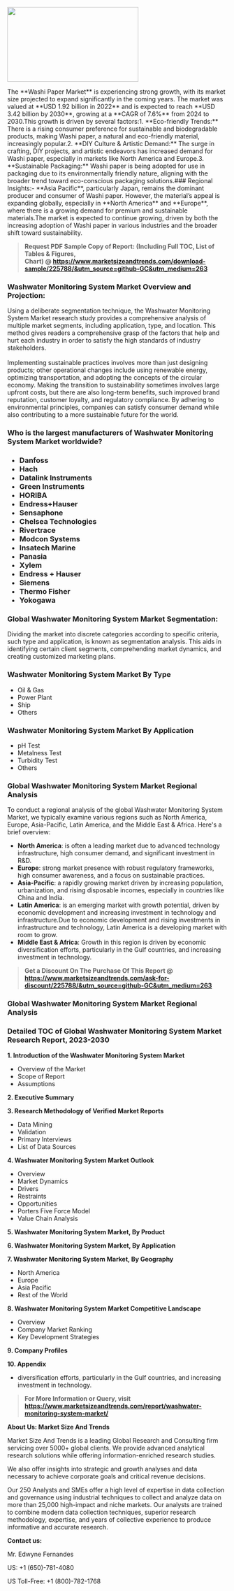 <p><img class="alignnone size-medium wp-image-20088" src="https://ffe5etoiles.com/wp-content/uploads/2024/12/MST1-300x171.png" alt="" width="300" height="171" /></p>The **Washi Paper Market** is experiencing strong growth, with its market size projected to expand significantly in the coming years. The market was valued at **USD 1.92 billion in 2022** and is expected to reach **USD 3.42 billion by 2030**, growing at a **CAGR of 7.6%** from 2024 to 2030.This growth is driven by several factors:1. **Eco-friendly Trends:** There is a rising consumer preference for sustainable and biodegradable products, making Washi paper, a natural and eco-friendly material, increasingly popular.2. **DIY Culture & Artistic Demand:** The surge in crafting, DIY projects, and artistic endeavors has increased demand for Washi paper, especially in markets like North America and Europe.3. **Sustainable Packaging:** Washi paper is being adopted for use in packaging due to its environmentally friendly nature, aligning with the broader trend toward eco-conscious packaging solutions.### Regional Insights:- **Asia Pacific**, particularly Japan, remains the dominant producer and consumer of Washi paper. However, the material’s appeal is expanding globally, especially in **North America** and **Europe**, where there is a growing demand for premium and sustainable materials.The market is expected to continue growing, driven by both the increasing adoption of Washi paper in various industries and the broader shift toward sustainability.</p><blockquote id="" class=""><strong>Request PDF Sample Copy of Report: (Including Full TOC, List of Tables &amp; Figures, Chart)&nbsp;@&nbsp;<strong><a href="https://www.marketsizeandtrends.com/download-sample/225788/&utm_source=github-GC&utm_medium=263" target="_blank">https://www.marketsizeandtrends.com/download-sample/225788/&utm_source=github-GC&utm_medium=263</a></strong></strong></blockquote><h3 id="" class="">Washwater Monitoring System Market&nbsp;Overview and Projection:</h3><p id="" class="">Using a deliberate segmentation technique, the Washwater Monitoring System Market research study provides a comprehensive analysis of multiple market segments, including application, type, and location. This method gives readers a comprehensive grasp of the factors that help and hurt each industry in order to satisfy the high standards of industry stakeholders. <br /> <br />Implementing sustainable practices involves more than just designing products; other operational changes include using renewable energy, optimizing transportation, and adopting the concepts of the circular economy. Making the transition to sustainability sometimes involves large upfront costs, but there are also long-term benefits, such improved brand reputation, customer loyalty, and regulatory compliance. By adhering to environmental principles, companies can satisfy consumer demand while also contributing to a more sustainable future for the world.</p><h3 id="" class="">Who is the largest manufacturers of&nbsp;Washwater Monitoring System Market worldwide?</h3><h3 class=""><p><ul><li>Danfoss </li><li> Hach </li><li> Datalink Instruments </li><li> Green Instruments </li><li> HORIBA </li><li> Endress+Hauser </li><li> Sensaphone </li><li> Chelsea Technologies </li><li> Rivertrace </li><li> Modcon Systems </li><li> Insatech Marine </li><li> Panasia </li><li> Xylem </li><li> Endress + Hauser </li><li> Siemens </li><li> Thermo Fisher </li><li> Yokogawa</li></ul></p></h3><h3 id="" class="">Global&nbsp;Washwater Monitoring System Market Segmentation:</h3><p id="" class="">Dividing the market into discrete categories according to specific criteria, such type and application, is known as segmentation analysis. This aids in identifying certain client segments, comprehending market dynamics, and creating customized marketing plans.</p><h3 id="" class="">Washwater Monitoring System Market&nbsp;By Type</h3><p><p><ul><li>Oil & Gas</li><li> Power Plant</li><li> Ship</li><li> Others</p></li></ul></p></p><h3 id="" class="">Washwater Monitoring System Market&nbsp;By Application</h3><p class=""><p><ul><li>pH Test</li><li> Metalness Test</li><li> Turbidity Test</li><li> Others</li></ul></p></p><h3 id="" class="">Global Washwater Monitoring System Market Regional Analysis</h3><p id="" class="">To conduct a regional analysis of the global Washwater Monitoring System Market, we typically examine various regions such as North America, Europe, Asia-Pacific, Latin America, and the Middle East &amp; Africa. Here's a brief overview:</p><ul><li><strong>North America</strong>: is often a leading market due to advanced technology infrastructure, high consumer demand, and significant investment in R&amp;D.</li><li><strong>Europe</strong>: strong market presence with robust regulatory frameworks, high consumer awareness, and a focus on sustainable practices.</li><li><strong>Asia-Pacific</strong>: a rapidly growing market driven by increasing population, urbanization, and rising disposable incomes, especially in countries like China and India.</li><li><strong>Latin America</strong>: is an emerging market with growth potential, driven by economic development and increasing investment in technology and infrastructure.Due to economic development and rising investments in infrastructure and technology, Latin America is a developing market with room to grow.</li><li><strong>Middle East &amp; Africa</strong>: Growth in this region is driven by economic diversification efforts, particularly in the Gulf countries, and increasing investment in technology.</li></ul><blockquote id="" class=""><strong>Get a Discount On The Purchase Of This Report @ <strong><a href="https://www.marketsizeandtrends.com/ask-for-discount/225788/&utm_source=github-GC&utm_medium=263" target="_blank">https://www.marketsizeandtrends.com/ask-for-discount/225788/&utm_source=github-GC&utm_medium=263</a></strong></strong></blockquote><h3 id="" class="">Global Washwater Monitoring System Market Regional Analysis</h3><h3 id="" class="">Detailed TOC of Global Washwater Monitoring System Market Research Report, 2023-2030</h3><p id="" class=""><strong>1. Introduction of the Washwater Monitoring System Market</strong></p><ul><li>Overview of the Market</li><li>Scope of Report</li><li>Assumptions</li></ul><p id="" class=""><strong>2. Executive Summary</strong></p><p id="" class=""><strong>3. Research Methodology of Verified Market Reports</strong></p><ul><li>Data Mining</li><li>Validation</li><li>Primary Interviews</li><li>List of Data Sources</li></ul><p id="" class=""><strong>4. Washwater Monitoring System Market Outlook</strong></p><ul><li>Overview</li><li>Market Dynamics</li><li>Drivers</li><li>Restraints</li><li>Opportunities</li><li>Porters Five Force Model</li><li>Value Chain Analysis</li></ul><p id="" class=""><strong>5. Washwater Monitoring System Market, By Product</strong></p><p id="" class=""><strong>6. Washwater Monitoring System Market, By Application</strong></p><p id="" class=""><strong>7. Washwater Monitoring System Market, By Geography</strong></p><ul><li>North America</li><li>Europe</li><li>Asia Pacific</li><li>Rest of the World</li></ul><p id="" class=""><strong>8. Washwater Monitoring System Market Competitive Landscape</strong></p><ul><li>Overview</li><li>Company Market Ranking</li><li>Key Development Strategies</li></ul><p id="" class=""><strong>9. Company Profiles</strong></p><p id="" class=""><strong>10. Appendix</strong></p><ul><li>diversification efforts, particularly in the Gulf countries, and increasing investment in technology.</li></ul><blockquote id="" class=""><strong>For More Information or Query, visit <strong><strong><a href="https://www.marketsizeandtrends.com/report/washwater-monitoring-system-market/" target="_blank">https://www.marketsizeandtrends.com/report/washwater-monitoring-system-market/</a></strong></strong></strong></blockquote><p id="" class=""><strong>About Us: Market Size And Trends</strong></p><p id="" class="">Market Size And Trends is a leading Global Research and Consulting firm servicing over 5000+ global clients. We provide advanced analytical research solutions while offering information-enriched research studies.</p><p id="" class="">We also offer insights into strategic and growth analyses and data necessary to achieve corporate goals and critical revenue decisions.</p><p id="" class="">Our 250 Analysts and SMEs offer a high level of expertise in data collection and governance using industrial techniques to collect and analyze data on more than 25,000 high-impact and niche markets. Our analysts are trained to combine modern data collection techniques, superior research methodology, expertise, and years of collective experience to produce informative and accurate research.</p><p id="" class=""><strong>Contact us:</strong></p><p id="" class="">Mr. Edwyne Fernandes</p><p id="" class="">US: +1 (650)-781-4080</p><p id="" class="">US Toll-Free: +1 (800)-782-1768</p>
